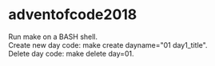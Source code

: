 # adventofcode2018
Run make on a BASH shell.  
Create new day code: make create dayname="01 day1_title".  
Delete day code: make delete day=01.  
